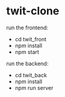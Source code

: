 # twit-clone

run the frontend:
+  cd twit_front
+ npm install
+ npm start

run the backend:
+ cd twit_back
+ npm install
+ npm run server
